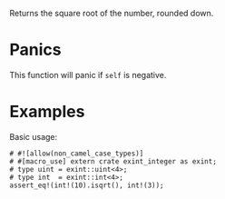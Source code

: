 Returns the square root of the number, rounded down.

# Panics

This function will panic if `self` is negative.

# Examples

Basic usage:

```
# #![allow(non_camel_case_types)]
# #[macro_use] extern crate exint_integer as exint;
# type uint = exint::uint<4>;
# type int  = exint::int<4>;
assert_eq!(int!(10).isqrt(), int!(3));
```
